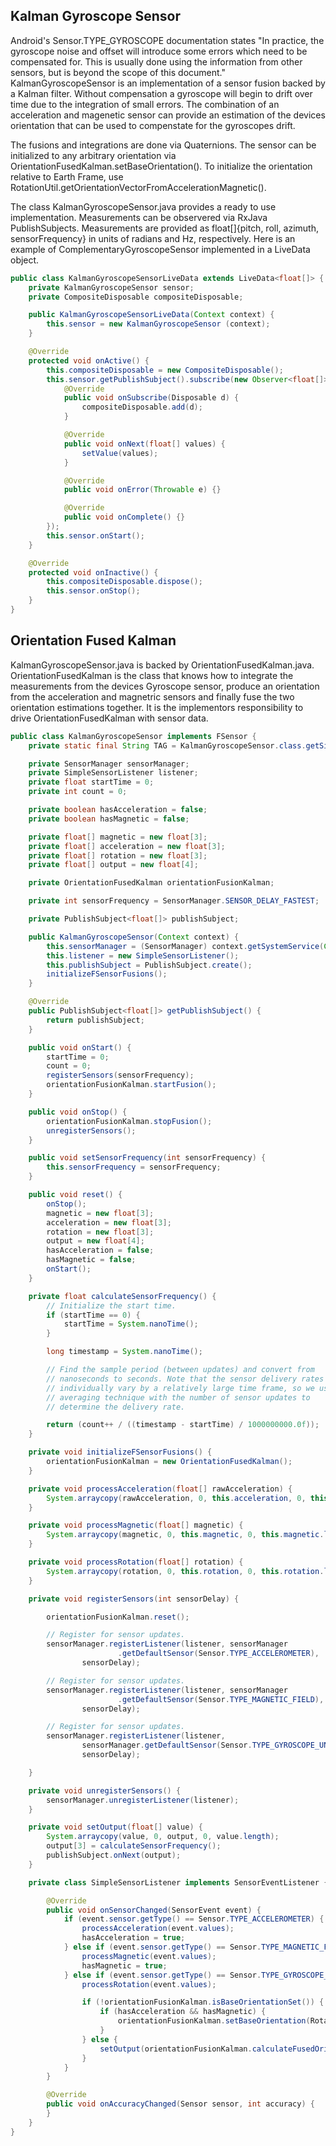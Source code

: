 ## Kalman Gyroscope Sensor

Android's Sensor.TYPE_GYROSCOPE documentation states "In practice, the gyroscope noise and offset will introduce some errors which need to be compensated for. This is usually done using the information from other sensors, but is beyond the scope of this document." KalmanGyroscopeSensor is an implementation of a sensor fusion backed by a Kalman filter. Without compensation a gyroscope will begin to drift over time due to the integration of small errors. The combination of an acceleration and magenetic sensor can provide an estimation of the devices orientation that can be used to compenstate for the gyroscopes drift.

The fusions and integrations are done via Quaternions. The sensor can be initialized to any arbitrary orientation via OrientationFusedKalman.setBaseOrientation(). To initialize the orientation relative to Earth Frame, use RotationUtil.getOrientationVectorFromAccelerationMagnetic().

The class KalmanGyroscopeSensor.java provides a ready to use implementation. Measurements can be observered via RxJava PublishSubjects. Measurements are provided as float[]{pitch, roll, azimuth, sensorFrequency} in units of radians and Hz, respectively. Here is an example of ComplementaryGyroscopeSensor implemented in a LiveData object.

```java
public class KalmanGyroscopeSensorLiveData extends LiveData<float[]> {
    private KalmanGyroscopeSensor sensor;
    private CompositeDisposable compositeDisposable;

    public KalmanGyroscopeSensorLiveData(Context context) {
        this.sensor = new KalmanGyroscopeSensor (context);
    }

    @Override
    protected void onActive() {
        this.compositeDisposable = new CompositeDisposable();
        this.sensor.getPublishSubject().subscribe(new Observer<float[]>() {
            @Override
            public void onSubscribe(Disposable d) {
                compositeDisposable.add(d);
            }

            @Override
            public void onNext(float[] values) {
                setValue(values);
            }

            @Override
            public void onError(Throwable e) {}

            @Override
            public void onComplete() {}
        });
        this.sensor.onStart();
    }

    @Override
    protected void onInactive() {
        this.compositeDisposable.dispose();
        this.sensor.onStop();
    }
}
```

## Orientation Fused Kalman

KalmanGyroscopeSensor.java is backed by OrientationFusedKalman.java. OrientationFusedKalman is the class that knows how to integrate the measurements from the devices Gyroscope sensor, produce an orientation from the acceleration and magnetric sensors and finally fuse the two orientation estimations together. It is the implementors responsibility to drive OrientationFusedKalman with sensor data.

```java
public class KalmanGyroscopeSensor implements FSensor {
    private static final String TAG = KalmanGyroscopeSensor.class.getSimpleName();

    private SensorManager sensorManager;
    private SimpleSensorListener listener;
    private float startTime = 0;
    private int count = 0;

    private boolean hasAcceleration = false;
    private boolean hasMagnetic = false;

    private float[] magnetic = new float[3];
    private float[] acceleration = new float[3];
    private float[] rotation = new float[3];
    private float[] output = new float[4];

    private OrientationFusedKalman orientationFusionKalman;

    private int sensorFrequency = SensorManager.SENSOR_DELAY_FASTEST;

    private PublishSubject<float[]> publishSubject;

    public KalmanGyroscopeSensor(Context context) {
        this.sensorManager = (SensorManager) context.getSystemService(Context.SENSOR_SERVICE);
        this.listener = new SimpleSensorListener();
        this.publishSubject = PublishSubject.create();
        initializeFSensorFusions();
    }

    @Override
    public PublishSubject<float[]> getPublishSubject() {
        return publishSubject;
    }

    public void onStart() {
        startTime = 0;
        count = 0;
        registerSensors(sensorFrequency);
        orientationFusionKalman.startFusion();
    }

    public void onStop() {
        orientationFusionKalman.stopFusion();
        unregisterSensors();
    }

    public void setSensorFrequency(int sensorFrequency) {
        this.sensorFrequency = sensorFrequency;
    }

    public void reset() {
        onStop();
        magnetic = new float[3];
        acceleration = new float[3];
        rotation = new float[3];
        output = new float[4];
        hasAcceleration = false;
        hasMagnetic = false;
        onStart();
    }

    private float calculateSensorFrequency() {
        // Initialize the start time.
        if (startTime == 0) {
            startTime = System.nanoTime();
        }

        long timestamp = System.nanoTime();

        // Find the sample period (between updates) and convert from
        // nanoseconds to seconds. Note that the sensor delivery rates can
        // individually vary by a relatively large time frame, so we use an
        // averaging technique with the number of sensor updates to
        // determine the delivery rate.

        return (count++ / ((timestamp - startTime) / 1000000000.0f));
    }

    private void initializeFSensorFusions() {
        orientationFusionKalman = new OrientationFusedKalman();
    }

    private void processAcceleration(float[] rawAcceleration) {
        System.arraycopy(rawAcceleration, 0, this.acceleration, 0, this.acceleration.length);
    }

    private void processMagnetic(float[] magnetic) {
        System.arraycopy(magnetic, 0, this.magnetic, 0, this.magnetic.length);
    }

    private void processRotation(float[] rotation) {
        System.arraycopy(rotation, 0, this.rotation, 0, this.rotation.length);
    }

    private void registerSensors(int sensorDelay) {

        orientationFusionKalman.reset();

        // Register for sensor updates.
        sensorManager.registerListener(listener, sensorManager
                        .getDefaultSensor(Sensor.TYPE_ACCELEROMETER),
                sensorDelay);

        // Register for sensor updates.
        sensorManager.registerListener(listener, sensorManager
                        .getDefaultSensor(Sensor.TYPE_MAGNETIC_FIELD),
                sensorDelay);

        // Register for sensor updates.
        sensorManager.registerListener(listener,
                sensorManager.getDefaultSensor(Sensor.TYPE_GYROSCOPE_UNCALIBRATED),
                sensorDelay);

    }

    private void unregisterSensors() {
        sensorManager.unregisterListener(listener);
    }

    private void setOutput(float[] value) {
        System.arraycopy(value, 0, output, 0, value.length);
        output[3] = calculateSensorFrequency();
        publishSubject.onNext(output);
    }

    private class SimpleSensorListener implements SensorEventListener {

        @Override
        public void onSensorChanged(SensorEvent event) {
            if (event.sensor.getType() == Sensor.TYPE_ACCELEROMETER) {
                processAcceleration(event.values);
                hasAcceleration = true;
            } else if (event.sensor.getType() == Sensor.TYPE_MAGNETIC_FIELD) {
                processMagnetic(event.values);
                hasMagnetic = true;
            } else if (event.sensor.getType() == Sensor.TYPE_GYROSCOPE_UNCALIBRATED) {
                processRotation(event.values);

                if (!orientationFusionKalman.isBaseOrientationSet()) {
                    if (hasAcceleration && hasMagnetic) {
                        orientationFusionKalman.setBaseOrientation(RotationUtil.getOrientationVectorFromAccelerationMagnetic(acceleration, magnetic));
                    }
                } else {
                    setOutput(orientationFusionKalman.calculateFusedOrientation(rotation, event.timestamp, acceleration, magnetic));
                }
            }
        }

        @Override
        public void onAccuracyChanged(Sensor sensor, int accuracy) {
        }
    }
}
```
